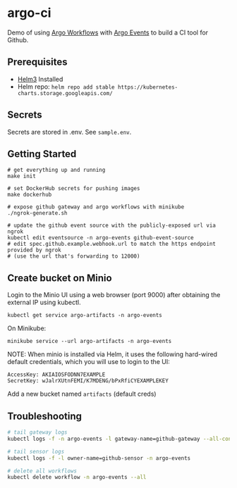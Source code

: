 # argo-ci

Demo of using [Argo Workflows](https://argoproj.github.io/projects/argo) with [Argo Events](https://argoproj.github.io/projects/argo-events) to build a CI tool for Github.

## Prerequisites

* [Helm3](https://helm.sh/docs/intro/install/) Installed
* Helm repo: `helm repo add stable https://kubernetes-charts.storage.googleapis.com/`

## Secrets

Secrets are stored in .env. See `sample.env`.

## Getting Started

```
# get everything up and running
make init

# set DockerHub secrets for pushing images
make dockerhub

# expose github gateway and argo workflows with minikube
./ngrok-generate.sh

# update the github event source with the publicly-exposed url via ngrok
kubectl edit eventsource -n argo-events github-event-source
# edit spec.github.example.webhook.url to match the https endpoint provided by ngrok
# (use the url that's forwarding to 12000)
```

## Create bucket on Minio

Login to the Minio UI using a web browser (port 9000) after obtaining the external IP using kubectl.

```
kubectl get service argo-artifacts -n argo-events
```

On Minikube:

```
minikube service --url argo-artifacts -n argo-events
```

NOTE: When minio is installed via Helm, it uses the following hard-wired default credentials, which you will use to login to the UI:

```
AccessKey: AKIAIOSFODNN7EXAMPLE
SecretKey: wJalrXUtnFEMI/K7MDENG/bPxRfiCYEXAMPLEKEY
```

Add a new bucket named `artifacts` (default creds)

## Troubleshooting

```bash
# tail gateway logs
kubectl logs -f -n argo-events -l gateway-name=github-gateway --all-containers

# tail sensor logs
kubectl logs -f -l owner-name=github-sensor -n argo-events

# delete all workflows
kubectl delete workflow -n argo-events --all
```
